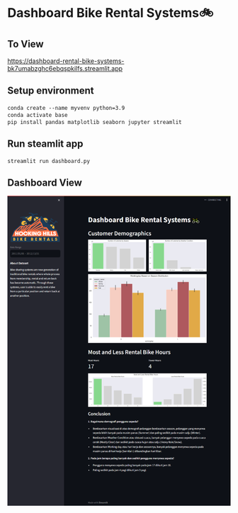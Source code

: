 # Dashboard Bike Rental Systems🚲

## To View
https://dashboard-rental-bike-systems-bk7umabzghc6ebqspkilfs.streamlit.app

## Setup environment

```
conda create --name myvenv python=3.9
conda activate base
pip install pandas matplotlib seaborn jupyter streamlit
```

## Run steamlit app

```
streamlit run dashboard.py
```

## Dashboard View

![dashboard-view](screenshot-dashboard.png)

